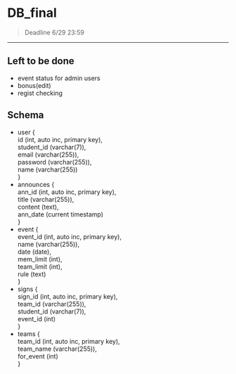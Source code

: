 # DB_final
> Deadline 6/29 23:59
---
## Left to be done
* event status for admin users
* bonus(edit)
* regist checking

## Schema
* user { <br />
    id (int, auto inc, primary key), <br />
    student_id (varchar(7)), <br />
    email (varchar(255)), <br />
    password (varchar(255)), <br />
    name (varchar(255)) <br />
  } <br />
* announces { <br />
    ann_id (int, auto inc, primary key), <br />
    title (varchar(255)), <br />
    content (text), <br />
    ann_date (current timestamp) <br />
  } <br />
* event { <br />
    event_id (int, auto inc, primary key), <br />
    name (varchar(255)), <br />
    date (date), <br />
    mem_limit (int), <br />
    team_limit (int), <br />
    rule (text) <br />
  } <br />
* signs { <br />
    sign_id (int, auto inc, primary key), <br />
    team_id (varchar(255)), <br />
    student_id (varchar(7)), <br />
    event_id (int) <br />
  } <br />
* teams { <br />
    team_id (int, auto inc, primary key), <br />
    team_name (varchar(255)), <br />
    for_event (int) <br />
  } <br />